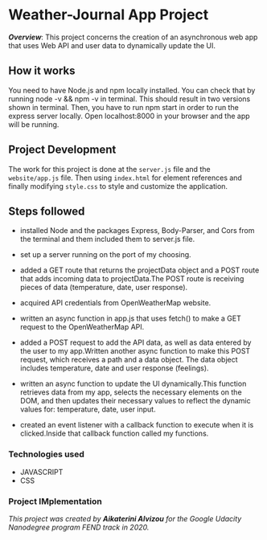 # Weather-Journal App Project

_**Overview**_:
This project concerns the creation of an asynchronous web app that uses Web API and user data to dynamically update the UI. 

## How it works

You need to have Node.js and npm locally installed. You can check that by running node -v && npm -v in terminal. This should result in two versions shown in terminal.
Then, you have to run npm start in order to run the express server locally.
Open localhost:8000 in your browser and the app will be running.

## Project Development

The work for this project is done at the `server.js` file and the `website/app.js` file. Then using `index.html` for element references and finally modifying `style.css` to style and customize the application.

## Steps followed

* installed Node and the packages Express, Body-Parser, and Cors from the terminal and them included them to server.js file.

* set up a server running on the port of my choosing.
* added a GET route that returns the projectData object and a POST route that adds incoming data to projectData.The POST route is receiving pieces of data (temperature, date, user response).

* acquired API credentials from OpenWeatherMap website.

* written an async function in app.js that uses fetch() to make a GET request to the OpenWeatherMap API.

* added a POST request to add the API data, as well as data entered by the user to my app.Written another async function to make this POST request, which receives a path and a data object. The data object includes temperature, date and user response (feelings).

* written an async function to update the UI dynamically.This function retrieves data from my app, selects the necessary elements on the DOM, and then updates their necessary values to reflect the dynamic values for: temperature, date, user input.

* created an event listener with a callback function to execute when it is clicked.Inside that callback function called my functions.

### Technologies used

* JAVASCRIPT 
* CSS

### Project IMplementation 

*This project was created by **Aikaterini Alvizou** for the Google Udacity Nanodegree program FEND track in 2020.*

